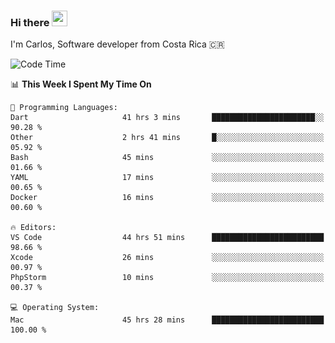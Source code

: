 ### Hi there <img src="https://media.giphy.com/media/hvRJCLFzcasrR4ia7z/giphy.gif" width="25px" height="25px">

I'm Carlos, Software developer from Costa Rica 🇨🇷

[//]: # (<a href="https://app.daily.dev/carum98"><img src="https://github.com/carum98/carum98/blob/main/devcard.svg" width="400" alt="Carlos Umaña Acevedo's Dev Card"/></a>)


<!--START_SECTION:waka-->
![Code Time](http://img.shields.io/badge/Code%20Time-12%2C184%20hrs%2056%20mins-blue)

📊 **This Week I Spent My Time On** 

```text
💬 Programming Languages: 
Dart                     41 hrs 3 mins       ███████████████████████░░   90.28 % 
Other                    2 hrs 41 mins       █░░░░░░░░░░░░░░░░░░░░░░░░   05.92 % 
Bash                     45 mins             ░░░░░░░░░░░░░░░░░░░░░░░░░   01.66 % 
YAML                     17 mins             ░░░░░░░░░░░░░░░░░░░░░░░░░   00.65 % 
Docker                   16 mins             ░░░░░░░░░░░░░░░░░░░░░░░░░   00.60 % 

🔥 Editors: 
VS Code                  44 hrs 51 mins      █████████████████████████   98.66 % 
Xcode                    26 mins             ░░░░░░░░░░░░░░░░░░░░░░░░░   00.97 % 
PhpStorm                 10 mins             ░░░░░░░░░░░░░░░░░░░░░░░░░   00.37 % 

💻 Operating System: 
Mac                      45 hrs 28 mins      █████████████████████████   100.00 % 
```


<!--END_SECTION:waka-->

